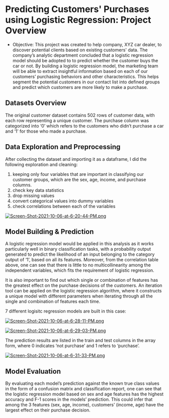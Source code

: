 Predicting Customers' Purchases using Logistic Regression: Project Overview
============================================================================
* Objective: This project was created to help company, XYZ car dealer, to discover potential clients based on existing customers' data. The company’s analytic department concluded that a logistic regression model should be adopted to to predict whether the customer buys the car or not. By building a logistic regression model, the marketing team will be able to extract insightful information based on each of our customers’ purchasing behaviors and other characteristics. This helps segment the potential customers in our contact list into defined groups and predict which customers are more likely to make a purchase. 


Datasets Overview 
----------------------------
The original customer dataset contains 502 rows of customer data, with each row representing a unique customer. The purchase column was categorized into ‘0’ which refers to the customers who didn’t purchase a car and ‘1’ for those who made a purchase.



Data Exploration and Preprocessing
----------------------------------
After collecting the dataset and importing it as a dataframe, I did the following exploration and cleaning: 

1. keeping only four variables that are important in classifying our customer groups, which are the sex, age, income, and purchase columns.
2. check key data statistics 
3. drop missing values 
4. convert categorical values into dummy variables 
5. check correlations between each of the variables 

[![Screen-Shot-2021-10-06-at-6-20-44-PM.png](https://i.postimg.cc/zvzPDPLw/Screen-Shot-2021-10-06-at-6-20-44-PM.png)](https://postimg.cc/ZBQLVHx0)


Model Building & Prediction
----------------------------------
A logistic regression model would be applied in this analysis as it works particularly well in binary classification tasks, with a probability output generated to predict the likelihood of an input belonging to the category output of ‘1’, based on all its features. Moreover, from the correlation table above, one can see that there is little to no multicollinearity among the independent variables, which fits the requirement of logistic regression.

It is also important to find out which single or combination of features has the greatest effect on the purchase decisions of the customers. An iteration tool can be applied on the logistic regression algorithm, where it constructs a unique model with different parameters when iterating through all the single and combination of features each time. 

7 different logisitc regression models are built in this case: 

[![Screen-Shot-2021-10-06-at-6-28-11-PM.png](https://i.postimg.cc/JnNzCtJD/Screen-Shot-2021-10-06-at-6-28-11-PM.png)](https://postimg.cc/WF4vMN5T)

[![Screen-Shot-2021-10-06-at-6-29-03-PM.png](https://i.postimg.cc/7L7xSbKs/Screen-Shot-2021-10-06-at-6-29-03-PM.png)](https://postimg.cc/jWx0bq0P)

The prediction results are listed in the train and test columns in the array form, where 0 indicates ‘not purchase’ and 1 refers to ‘purchase’.

[![Screen-Shot-2021-10-06-at-6-31-33-PM.png](https://i.postimg.cc/rsHbhNmS/Screen-Shot-2021-10-06-at-6-31-33-PM.png)](https://postimg.cc/9wGJ0TyM)


Model Evaluation
-------------------
By evaluating each model’s prediction against the known true class values in the form of a confusion matrix and classification report, one can see that the logistic regression model based on sex and age features has the highest accuracy and F-1 scores in the models’ prediction. This could infer that among the 3 features (sex, age, income), customers’ (income, age) have the largest effect on their purchase decision. 

